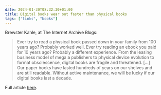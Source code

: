 ```yaml
---
date: 2024-01-30T08:32:30+01:00
title: Digital books wear out faster than physical books
tags: ["links", "books"]
---
```

Brewster Kahle, at The Internet Archive Blogs:

> Ever try to read a physical book passed down in your family from 100 years
ago?  Probably worked well. Ever try reading an ebook you paid for 10 years ago?
Probably a different experience. From the leasing business model of mega
a publishers to physical device evolution to format obsolescence, digital books
are fragile and threatened. [...] Our paper books have lasted hundreds of years
on our shelves and are still readable. Without active maintenance, we will be
lucky if our digital books last a decade.

Full article [here](https://blog.archive.org/2022/11/15/digital-books-wear-out-faster-than-physical-books/).